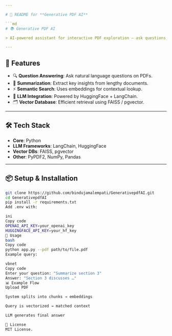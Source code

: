 ```yaml
---

# 📄 README for **Generative PDF AI**

```md
# 📚 Generative PDF AI

> AI-powered assistant for interactive PDF exploration — ask questions, summarize content, and search contextually across documents.

---
```


## 🚀 Features

- 🔍 **Question Answering**: Ask natural language questions on PDFs.  
- 📑 **Summarization**: Extract key insights from lengthy documents.  
- ⚡ **Semantic Search**: Uses embeddings for contextual lookup.  
- 🧠 **LLM Integration**: Powered by HuggingFace + LangChain.  
- 🗂 **Vector Database**: Efficient retrieval using FAISS / pgvector.  

---

## 🛠 Tech Stack

- **Core**: Python  
- **LLM Frameworks**: LangChain, HuggingFace  
- **Vector DBs**: FAISS, pgvector  
- **Other**: PyPDF2, NumPy, Pandas  

---

## 📦 Setup & Installation

```bash
git clone https://github.com/bindujamalempati/GenerativepdfAI.git
cd GenerativepdfAI
pip install -r requirements.txt
Add .env with:

ini
Copy code
OPENAI_API_KEY=your_openai_key
HUGGINGFACE_API_KEY=your_hf_key
🎯 Usage
bash
Copy code
python app.py --pdf path/to/file.pdf
Example query:

vbnet
Copy code
Enter your question: "Summarize section 3"
Answer: "Section 3 discusses …"
📊 Example Flow
Upload PDF

System splits into chunks → embeddings

Query is vectorized → matched context

LLM generates final answer

📄 License
MIT License.
